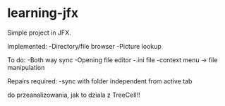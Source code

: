 # learning-jfx

Simple project in JFX.

Implemented:
-Directory/file browser
-Picture lookup


To do:
-Both way sync
-Opening file editor
-.ini file
-context menu -> file manipulation


Repairs required:
-sync with folder independent from active tab


do przeanalizowania, jak to dziala z TreeCell!!
